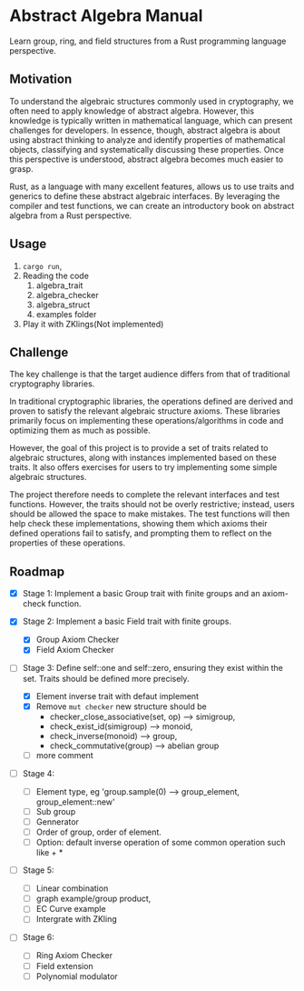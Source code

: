 # Abstract Algebra Manual

Learn group, ring, and field structures from a Rust programming language perspective.

## Motivation

To understand the algebraic structures commonly used in cryptography, we often need to apply knowledge of abstract algebra. However, this knowledge is typically written in mathematical language, which can present challenges for developers. In essence, though, abstract algebra is about using abstract thinking to analyze and identify properties of mathematical objects, classifying and systematically discussing these properties. Once this perspective is understood, abstract algebra becomes much easier to grasp.

Rust, as a language with many excellent features, allows us to use traits and generics to define these abstract algebraic interfaces. By leveraging the compiler and test functions, we can create an introductory book on abstract algebra from a Rust perspective.

## Usage

1. `cargo run`, 
2. Reading the code
   1. algebra_trait
   2. algebra_checker
   3. algebra_struct
   4. examples folder
3. Play it with ZKlings(Not implemented)

## Challenge

The key challenge is that the target audience differs from that of traditional cryptography libraries.

In traditional cryptographic libraries, the operations defined are derived and proven to satisfy the relevant algebraic structure axioms. These libraries primarily focus on implementing these operations/algorithms in code and optimizing them as much as possible.

However, the goal of this project is to provide a set of traits related to algebraic structures, along with instances implemented based on these traits. It also offers exercises for users to try implementing some simple algebraic structures.

The project therefore needs to complete the relevant interfaces and test functions. However, the traits should not be overly restrictive; instead, users should be allowed the space to make mistakes. The test functions will then help check these implementations, showing them which axioms their defined operations fail to satisfy, and prompting them to reflect on the properties of these operations.

## Roadmap

- [x] Stage 1: Implement a basic Group trait with finite groups and an axiom-check function.

- [x] Stage 2: Implement a basic Field trait with finite groups.
  - [x] Group Axiom Checker
  - [x] Field Axiom Checker 
- [ ] Stage 3: Define self::one and self::zero, ensuring they exist within the set. Traits should be defined more precisely.
  - [x] Element inverse trait with defaut implement
  - [x] Remove `mut checker` new structure should be
    - checker_close_associative(set, op) --> simigroup, 
    - check_exist_id(simigroup) --> monoid, 
    - check_inverse(monoid) --> group,
    - check_commutative(group) --> abelian group
  - [ ] more comment
- [ ] Stage 4:
  - [ ] Element type, eg 'group.sample(0) --> group_element, group_element::new'
  - [ ] Sub group
  - [ ] Gennerator
  - [ ] Order of group, order of element.
  - [ ] Option: default inverse operation of some common operation such like + *
- [ ] Stage 5:
  - [ ] Linear combination
  - [ ] graph example/group product, 
  - [ ] EC Curve example
  - [ ] Intergrate with ZKling
- [ ] Stage 6:
  - [ ] Ring Axiom Checker
  - [ ] Field extension
  - [ ] Polynomial modulator
